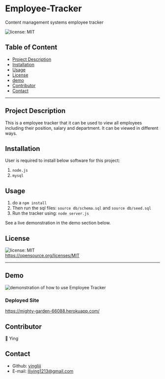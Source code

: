 # Employee-Tracker

Content management systems employee tracker

![license: MIT](https://img.shields.io/badge/license-MIT-orange)

## Table of Content

- [Project Description](#description)
- [Installation](#installation)
- [Usage](#usage)
- [License](#license)
- [demo](#demo)
- [Contributor](#contributor)
- [Contact](#contact)

---

## Project Description

This is a employee tracker that it can be used to view all employees including their position, salary and department. It can be viewed in different ways.

## Installation

User is required to install below software for this project:

1. `node.js`
2. `mysql`

## Usage

1. do a `npm install`
2. Then run the sql files:
   `source db/schema.sql` and `source db/seed.sql`
3. Run the tracker using: `node server.js`

See a live demonstration in the demo section below.

## License

![license: MIT](https://img.shields.io/badge/license-MIT-orange)\
 https://opensource.org/licenses/MIT

---

## Demo

![demonstration of how to use Employee Tracker](./assets/Demo.gif)

### Deployed Site

https://mighty-garden-66088.herokuapp.com/

## Contributor

:woman: Ying

## Contact

- Github: [yingliii](https://github.com/yingliii)
- E-mail: lliying1213@gmail.com

